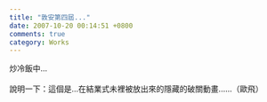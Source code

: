 ```yaml
---
title: "敦安第四屆..."
date: 2007-10-20 00:14:51 +0800
comments: true
category: Works
---
```

炒冷飯中...<br /><br />說明一下：這個是...在結業式未裡被放出來的隱藏的破關動畫......（歐飛）<br /><br /><br /><object width="425" height="350"><param name="movie" value="http://www.youtube.com/v/NKmqZ8yz6VM" /><param name="wmode" value="transparent" /><embed width="425" height="350" src="http://www.youtube.com/v/NKmqZ8yz6VM" type="application/x-shockwave-flash" wmode="transparent"></embed></object>
